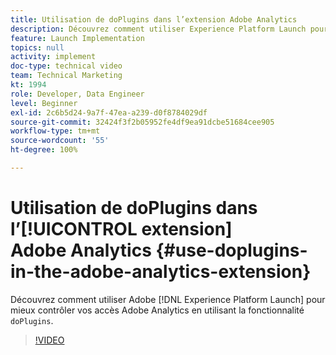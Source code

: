 ```yaml
---
title: Utilisation de doPlugins dans l’extension Adobe Analytics
description: Découvrez comment utiliser Experience Platform Launch pour mieux contrôler vos accès Adobe Analytics en utilisant la fonctionnalité doPlugins.
feature: Launch Implementation
topics: null
activity: implement
doc-type: technical video
team: Technical Marketing
kt: 1994
role: Developer, Data Engineer
level: Beginner
exl-id: 2c6b5d24-9a7f-47ea-a239-d0f8784029df
source-git-commit: 32424f3f2b05952fe4df9ea91dcbe51684cee905
workflow-type: tm+mt
source-wordcount: '55'
ht-degree: 100%

---
```


# Utilisation de doPlugins dans l’[!UICONTROL extension] Adobe Analytics {#use-doplugins-in-the-adobe-analytics-extension}

Découvrez comment utiliser Adobe [!DNL Experience Platform Launch] pour mieux contrôler vos accès Adobe Analytics en utilisant la fonctionnalité `doPlugins`.

>[!VIDEO](https://video.tv.adobe.com/v/25171?quality=12)
